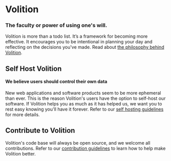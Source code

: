 # Volition
### The faculty or power of using one's will.

Volition is more than a todo list. It’s a framework for becoming more effective. It encourages you to be intentional in planning your day and reflecting on the decisions you've made. Read about [the philosophy behind Volition](https://usevolition.com/philosophy "Philosophy behind Volition").

## Self Host Volition
#### We believe users should control their own data
New web applications and software products seem to be more ephemeral than ever. This is the reason Volition's users have the option to self-host our software. If Volition helps you as much as it has helped us, we want you to rest easy knowing you'll have it forever. Refer to our [self hosting guidelines](# "Volition self hosting guidelines") for more details.

## Contribute to Volition
Volition's code base will always be open source, and we welcome all contributions. Refer to our [contribution guidelines](# "Volition contribution guidelines") to learn how to help make Volition better.
